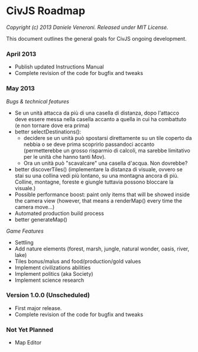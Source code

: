 # CivJS Roadmap

_Copyright (c) 2013 Daniele Veneroni. Released under MIT License._

This document outlines the general goals for CivJS ongoing development.

### April 2013

* Publish updated Instructions Manual
* Complete revision of the code for bugfix and tweaks

### May 2013

_Bugs & technical features_

* Se un unità attacca da più di una casella di distanza, dopo l'attacco deve essere messa nella casella accanto a quella in cui ha combattuto (e non tornare dove era prima)
* better selectDestinations():
	* decidere se un unità può spostarsi direttamente su un tile coperto da nebbia o se deve prima scoprirlo passandoci accanto (permetterebbe un grosso risparmio di calcoli, ma sarebbe limitativo per le unità che hanno tanti Mov).
	* Ora un unità può "scavalcare" una casella d'acqua. Non dovrebbe?
* better discoverTiles() (implementare la distanza di visuale, ovvero se stai su una collina vedi più lontano, su una montagna ancora di più. Colline, montagne, foreste e giungle tuttavia possono bloccare la visuale.)
* Possible performance boost: paint only items that will be showed inside the camera view (however, that means a renderMap() every time the camera move...)
* Automated production build process
* better generateMap()

_Game Features_

* Settling
* Add nature elements (forest, marsh, jungle, natural wonder, oasis, river, lake)
* Tiles bonus/malus and food/production/gold values
* Implement civilizations abilities
* Implement politics (aka Society)
* Implement science research

### Version 1.0.0 (Unscheduled)

* First major release.
* Complete revision of the code for bugfix and tweaks

### Not Yet Planned

* Map Editor
